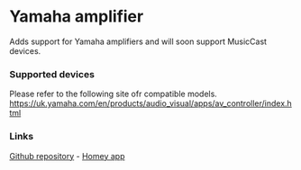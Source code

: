 # Yamaha amplifier

Adds support for Yamaha amplifiers and will soon support  MusicCast devices.

### Supported devices

Please refer to the following site ofr compatible models.
https://uk.yamaha.com/en/products/audio_visual/apps/av_controller/index.html

### Links
[Github repository](https://github.com/lucasvdh/com.yamaha.receiver) -
[Homey app](https://apps.athom.com/app/com.yamaha.receiver)